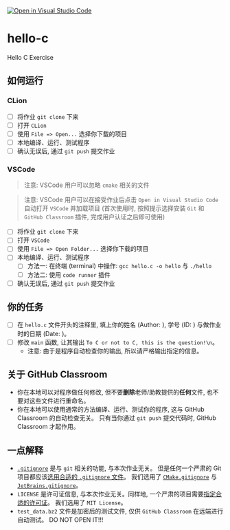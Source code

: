[![Open in Visual Studio Code](https://classroom.github.com/assets/open-in-vscode-f059dc9a6f8d3a56e377f745f24479a46679e63a5d9fe6f495e02850cd0d8118.svg)](https://classroom.github.com/online_ide?assignment_repo_id=5765502&assignment_repo_type=AssignmentRepo)
# hello-c
Hello C Exercise

## 如何运行
### CLion
- [ ] 将作业 `git clone` 下来
- [ ] 打开 `CLion`
- [ ] 使用 `File => Open...` 选择你下载的项目
- [ ] 本地编译、运行、测试程序
- [ ] 确认无误后, 通过 `git push` 提交作业
### VSCode
> 注意: VSCode 用户可以忽略 `cmake` 相关的文件

> 注意: VSCode 用户可以在接受作业后点击 `Open in Visual Studio Code` 自动打开 `VSCode` 并加载项目 (首次使用时, 按照提示选择安装 `Git` 和 `GitHub Classroom` 插件, 完成用户认证之后即可使用)

- [ ] 将作业 `git clone` 下来
- [ ] 打开 `VSCode`
- [ ] 使用 `File => Open Folder...` 选择你下载的项目
- [ ] 本地编译、运行、测试程序
  - [ ] 方法一: 在终端 (terminal) 中操作: `gcc hello.c -o hello` 与 `./hello`
  - [ ] 方法二: 使用 `code runner` 插件
- [ ] 确认无误后, 通过 `git push` 提交作业

## 你的任务 
- [ ] 在 `hello.c` 文件开头的注释里, 填上你的姓名 (Author: ), 学号 (ID: ) 与做作业时的日期 (Date: )。
- [ ] 修改 `main` 函数, 让其输出 `To C or not to C, this is the question!\n`。
  - 注意: 由于是程序自动检查你的输出, 所以请严格输出指定的信息。

## 关于 GitHub Classroom
- 你在本地可以对程序做任何修改, 但不要**删除**老师/助教提供的**任何**文件, 也不要对这些文件进行重命名。
- 你在本地可以使用通常的方法编译、运行、测试你的程序, 这与 GitHub Classroom 的自动检查无关。
  只有当你通过 `git push` 提交代码时, GitHub Classroom 才起作用。

## 一点解释
- [`.gitignore`](https://www.atlassian.com/git/tutorials/saving-changes/gitignore) 是与 `git` 相关的功能, 与本次作业无关。 
  但是任何一个严肃的 Git 项目都应该[选用合适的 `.gitignore` 文件](https://github.com/github/gitignore)。
  我们选用了 [`CMake.gitignore`](https://github.com/github/gitignore/blob/master/CMake.gitignore) 与 [`JetBrains.gitignore`](https://github.com/github/gitignore/blob/master/Global/JetBrains.gitignore)。
- `LICENSE` 是许可证信息, 与本次作业无关。同样地, 一个严肃的项目需要[指定合适的许可证](https://docs.github.com/en/repositories/managing-your-repositorys-settings-and-features/customizing-your-repository/licensing-a-repository)。
  我们选用了 `MIT License`。
- `test_data.bz2` 文件是加密后的测试文件, 仅供 `GitHub Classroom` 在远端进行自动测试。
  DO NOT OPEN IT!!!
